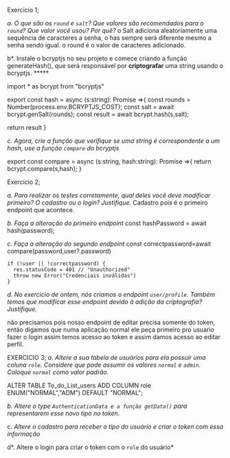 Exercicio 1;

*a. O que são os `round` e `salt`? Que valores são recomendados para o `round`? Que valor você usou? Por quê?*
o Salt adiciona aleatoriamente uma sequência de caracteres a senha, o has sempre será diferente mesmo a senha sendo igual.
o round é o valor de caracteres adicionado.

b*. Instale o bcryptjs no seu projeto e comece criando a função generateHash(), que será responsável por **criptografar** uma string usando o bcryptjs.  ***** 

import * as bcrypt  from "bcryptjs"

export const hash = async (s:string): 
Promise<string> =>{
  const rounds = Number(process.env.BCRYPTJS_COST);
  const salt = await bcrypt.genSalt(rounds);
  const result = await bcrypt.hash(s,salt);
  
  return result
}


*c. Agora, crie a função que verifique se uma string é correspondente a um hash, use a função `compare` do bcryptjs*

export const compare = async (s:string, hash:string):
Promise<boolean> =>{
  return bcrypt.compare(s,hash);
}

Exercicio 2;

*a. Para realizar os testes corretamente, qual deles você deve modificar primeiro? O cadastro ou o login? Justifique.*
Cadastro pois é o primeiro endpoint que acontece.

*b. Faça a alteração do primeiro endpoint*
   const hashPassword = await hash(password);

*c. Faça a alteração do segundo endpoint*
     const correctpassword=await compare(password,user?.password)
     
    if (!user || !correctpassword) {
      res.statusCode = 401 // "Unauthorized"
      throw new Error("Credenciais inválidas")
    }

*d. No exercício de ontem, nós criamos o endpoint `user/profile`. Também temos que modificar esse endpoint devido à adição da criptografia? Justifique.*

não precisamos pois nosso endpoint de editar precisa somente do token, então digamos que numa aplicação normal ele peça primeiro pro usuario fazer o login assim temos acesso ao token e assim damos acesso ao editar perfil.

EXERCICIO 3;
*a. Altere a sua tabela de usuários para ela possuir uma coluna `role`. Considere que pode assumir os valores `normal`  e `admin`. Coloque `normal` como valor padrão.*

ALTER TABLE To_do_List_users ADD COLUMN role ENUM("NORMAL","ADM") DEFAULT "NORMAL";

*b. Altere o type `AuthenticationData e a função getData()` para representarem esse novo tipo no token.*

c. *Altere o cadastro para receber o tipo do usuário e criar o token com essa informação*

d*. Altere o login para criar o token com o `role` do usuário*

